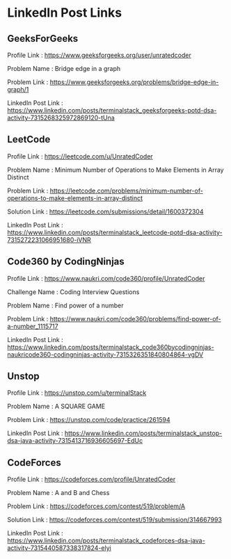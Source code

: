 # LinkedIn Post Links

## GeeksForGeeks

Profile Link : https://www.geeksforgeeks.org/user/unratedcoder

Problem Name : Bridge edge in a graph

Problem Link : https://www.geeksforgeeks.org/problems/bridge-edge-in-graph/1

LinkedIn Post Link : https://www.linkedin.com/posts/terminalstack_geeksforgeeks-potd-dsa-activity-7315268325972869120-tUna

## LeetCode

Profile Link : https://leetcode.com/u/UnratedCoder

Problem Name : Minimum Number of Operations to Make Elements in Array Distinct

Problem Link : https://leetcode.com/problems/minimum-number-of-operations-to-make-elements-in-array-distinct

Solution Link : https://leetcode.com/submissions/detail/1600372304

LinkedIn Post Link : https://www.linkedin.com/posts/terminalstack_leetcode-potd-dsa-activity-7315272231066951680-iVNR

## Code360 by CodingNinjas

Profile Link : https://www.naukri.com/code360/profile/UnratedCoder

Challenge Name : Coding Interview Questions

Problem Name : Find power of a number

Problem Link : https://www.naukri.com/code360/problems/find-power-of-a-number_1115717

LinkedIn Post Link : https://www.linkedin.com/posts/terminalstack_code360bycodingninjas-naukricode360-codingninjas-activity-7315326351840804864-vgDV

## Unstop

Profile Link : https://unstop.com/u/terminalStack

Problem Name : A SQUARE GAME

Problem Link : https://unstop.com/code/practice/261594

LinkedIn Post Link : https://www.linkedin.com/posts/terminalstack_unstop-dsa-java-activity-7315413716936605697-EdUc

## CodeForces

Profile Link : https://codeforces.com/profile/UnratedCoder

Problem Name : A and B and Chess

Problem Link : https://codeforces.com/contest/519/problem/A

Solution Link : https://codeforces.com/contest/519/submission/314667993

LinkedIn Post Link : https://www.linkedin.com/posts/terminalstack_codeforces-dsa-java-activity-7315440587338317824-elyi
